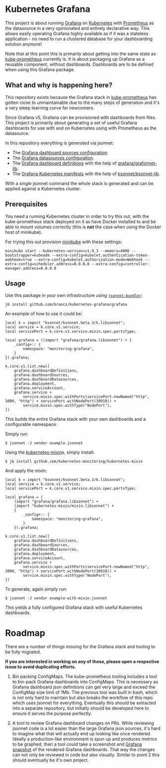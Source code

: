 # Kubernetes Grafana

This project is about running [Grafana](https://grafana.com/) on [Kubernetes](https://kubernetes.io/) with [Prometheus](https://prometheus.io/) as the datasource in a very opinionated and entirely declarative way. This allows easily operating Grafana highly available as if it was a stateless application - no need to run a clustered database for your dashboarding solution anymore!

Note that at this point this is primarily about getting into the same state as [kube-prometheus](https://github.com/coreos/prometheus-operator/tree/master/contrib/kube-prometheus) currently is. It is about packaging up Grafana as a reusable component, without dashboards. Dashboards are to be defined when using this Grafana package.

## What and why is happening here?

This repository exists because the Grafana stack in [kube-prometheus](https://github.com/coreos/prometheus-operator/tree/master/contrib/kube-prometheus) has gotten close to unmaintainable due to the many steps of generation and it's a very steep learning curve for newcomers.

Since Grafana v5, Grafana can be provisioned with dashboards from files. This project is primarily about generating a set of useful Grafana dashboards for use with and on Kubernetes using with Prometheus as the datasource.

In this repository everything is generated via jsonnet:

* The [Grafana dashboard sources configuration](https://github.com/brancz/kubernetes-grafana/blob/master/src/kubernetes-jsonnet/grafana/configs/dashboard-sources/dashboards.jsonnet).
* The [Grafana datasources configuration](https://github.com/brancz/kubernetes-grafana/blob/master/src/kubernetes-jsonnet/grafana/configs/datasources/prometheus.jsonnet).
* The [Grafana dashboard definitions](https://github.com/brancz/kubernetes-grafana/tree/master/src/kubernetes-jsonnet/grafana/configs/dashboard-definitions) with the help of [grafana/grafonnet-lib](https://github.com/grafana/grafonnet-lib).
* The [Grafana Kubernetes manifests](https://github.com/brancz/kubernetes-grafana/tree/master/src/kubernetes-jsonnet/grafana) with the help of [ksonnet/ksonnet-lib](https://github.com/ksonnet/ksonnet-lib).

With a single jsonnet command the whole stack is generated and can be applied against a Kubernetes cluster.

## Prerequisites

You need a running Kubernetes cluster in order to try this out, with the kube-prometheus stack deployed on it as have Docker installed to and be able to mount volumes correctly (this is **not** the case when using the Docker host of minikube).

For trying this out provision [minikube](https://github.com/kubernetes/minikube) with these settings:

```
minikube start --kubernetes-version=v1.9.3 --memory=4096 --bootstrapper=kubeadm --extra-config=kubelet.authentication-token-webhook=true --extra-config=kubelet.authorization-mode=Webhook --extra-config=scheduler.address=0.0.0.0 --extra-config=controller-manager.address=0.0.0.0
```

## Usage

Use this package in your own infrastructure using [`jsonnet-bundler`](https://github.com/jsonnet-bundler/jsonnet-bundler):

```
jb install github.com/brancz/kubernetes-grafana/grafana
```

An example of how to use it could be:

[embedmd]:# (example.jsonnet)
```jsonnet
local k = import "ksonnet/ksonnet.beta.3/k.libsonnet";
local service = k.core.v1.service;
local servicePort = k.core.v1.service.mixin.spec.portsType;

local grafana = ((import "grafana/grafana.libsonnet") + {
    _config+:: {
        namespace: "monitoring-grafana",
    }
}).grafana;

k.core.v1.list.new([
    grafana.dashboardDefinitions,
    grafana.dashboardSources,
    grafana.dashboardDatasources,
    grafana.deployment,
    grafana.serviceAccount,
    grafana.service +
        service.mixin.spec.withPorts(servicePort.newNamed("http", 3000, "http") + servicePort.withNodePort(30910)) +
        service.mixin.spec.withType("NodePort"),
])
```

This builds the entire Grafana stack with your own dashboards and a configurable namespace.

Simply run:

```
$ jsonnet -J vendor example.jsonnet
```

Using the [kubernetes-mixin](https://github.com/kubernetes-monitoring/kubernetes-mixin)s, simply install:

```
$ jb install github.com/kubernetes-monitoring/kubernetes-mixin
```

And apply the mixin:

[embedmd]:# (example-with-mixin.jsonnet)
```jsonnet
local k = import "ksonnet/ksonnet.beta.3/k.libsonnet";
local service = k.core.v1.service;
local servicePort = k.core.v1.service.mixin.spec.portsType;

local grafana = (
    (import "grafana/grafana.libsonnet") +
    (import "kubernetes-mixin/mixin.libsonnet") +
    {
        _config+:: {
            namespace: "monitoring-grafana",
        }
    }).grafana;

k.core.v1.list.new([
    grafana.dashboardDefinitions,
    grafana.dashboardSources,
    grafana.dashboardDatasources,
    grafana.deployment,
    grafana.serviceAccount,
    grafana.service +
        service.mixin.spec.withPorts(servicePort.newNamed("http", 3000, "http") + servicePort.withNodePort(30910)) +
        service.mixin.spec.withType("NodePort"),
])
```

To generate, again simply run:

```
$ jsonnet -J vendor example-with-mixin.jsonnet
```

This yields a fully configured Grafana stack with useful Kubernetes dashboards.

# Roadmap

There are a number of things missing for the Grafana stack and tooling to be fully migrated.

**If you are interested in working on any of these, please open a respective issue to avoid duplicating efforts.**

1. Bin packing ConfigMaps. The kube-prometheus tooling includes a tool to bin-pack Grafana dashboards into ConfigMaps. This is necessary as Grafana dashboard json definitions can get very large and exceed the ConfigMap size limit of 1Mb. The previous tool was built in bash, which is not only hard to maintain but also breaks the workflow of this repo which uses jsonnet for everything. Eventually this should be extracted into a separate repository, but initially should be developed here to ensure it serves the purpose perfectly.

2. A tool to review Grafana dashboard changes on PRs. While reviewing jsonnet code is a lot easier than the large Grafana json sources, it's hard to imagine what that will actually end up looking like once rendered. Ideally a production-like environment is spun up and produces metrics to be graphed, then a tool could take a screenshot and [Grafana snapshot](http://docs.grafana.org/plugins/developing/snapshot-mode/) of the rendered Grafana dashboards. That way the changes can not only be reviewed in code but also visually. Similar to point 2 this should eventually be it's own project.
